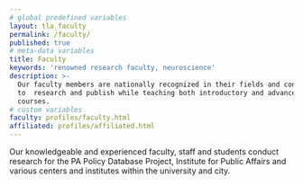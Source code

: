 ```yaml
---
# global predefined variables
layout: tla_faculty
permalink: /faculty/
published: true
# meta-data variables
title: Faculty
keywords: 'renowned research faculty, neuroscience'
description: >-
  Our faculty members are nationally recognized in their fields and continue
  to  research and publish while teaching both introductory and advanced
  courses.
# custom variables
faculty: profiles/faculty.html
affiliated: profiles/affiliated.html
---
```

Our knowledgeable and experienced faculty, staff and students conduct research for the PA Policy Database Project, Institute for Public Affairs and various centers and institutes within the university and city.
